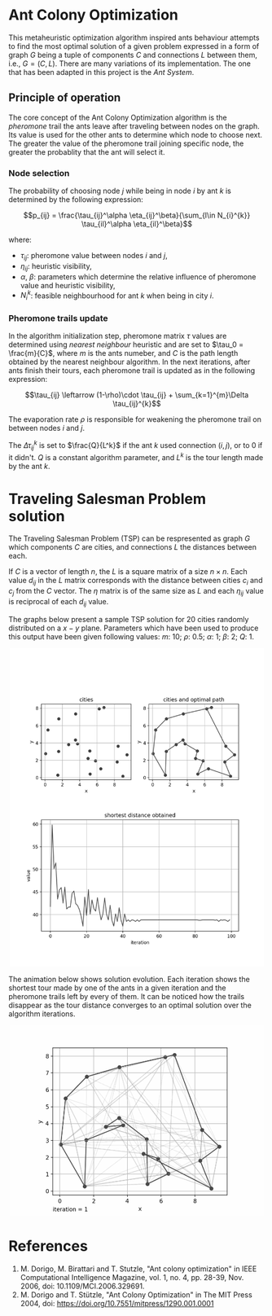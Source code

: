 # Ant Colony Optimization
This metaheuristic optimization algorithm inspired ants behaviour attempts to find the most optimal solution of a given problem expressed in a form of graph $G$ being a tuple of components $C$ and connections $L$ between them, i.e., $G = (C, L)$. There are many variations of its implementation. The one that has been adapted in this project is the _Ant System_.

## Principle of operation
The core concept of the Ant Colony Optimization algorithm is the _pheromone_ trail the ants leave after traveling between nodes on the graph. Its value is used for the other ants to determine which node to choose next. The greater the value of the pheromone trail joining specific node, the greater the probablity that the ant will select it.

### Node selection
The probability of choosing node $j$ while being in node $i$ by ant $k$ is determined by the following expression:
```math
p_{ij} = \frac{\tau_{ij}^\alpha \eta_{ij}^\beta}{\sum_{l\in N_{i}^{k}} \tau_{il}^\alpha \eta_{il}^\beta}
```
where:
- $\tau_{ij}$: pheromone value between nodes $i$ and $j$,
- $\eta_{ij}$: heuristic visibility,
- $\alpha$, $\beta$: parameters which determine the relative influence of pheromone value and heuristic visibility,
- $N_{i}^{k}$: feasible neighbourhood for ant $k$ when being in city $i$.

### Pheromone trails update
In the algorithm initialization step, pheromone matrix $\tau$ values are determined using _nearest neighbour_ heuristic and are set to $\tau_0 = \frac{m}{C}$, where $m$ is the ants numeber, and $C$ is the path length obtained by the nearest neighbour algorithm. In the next iterations, after ants finish their tours, each pheromone trail is updated as in the following expression:
```math
\tau_{ij} \leftarrow (1-\rho)\cdot \tau_{ij} + \sum_{k=1}^{m}\Delta \tau_{ij}^{k}
```
The evaporation rate $\rho$ is responsible for weakening the pheromone trail on between nodes $i$ and $j$.

The $\Delta \tau_{ij}^{k}$ is set to $\frac{Q}{L^k}$ if the ant $k$ used connection $(i, j)$, or to 0 if it didn't. $Q$ is a constant algorithm parameter, and $L^k$ is the tour length made by the ant $k$.

# Traveling Salesman Problem solution
The Traveling Salesman Problem (TSP) can be respresented as graph $G$ which components $C$ are cities, and connections $L$ the distances between each.

If $C$ is a vector of length $n$, the $L$ is a square matrix of a size $n \times n$. Each value $d_{ij}$ in the $L$ matrix corresponds with the distance between cities $c_i$ and $c_j$ from the $C$ vector. The $\eta$ matrix is of the same size as $L$ and each $\eta_{ij}$ value is reciprocal of each $d_{ij}$ value.  

The graphs below present a sample TSP solution for 20 cities randomly distributed on a $x-y$ plane. Parameters which have been used to produce this output have been given following values: $m$: 10; $\rho$: 0.5; $\alpha$: 1; $\beta$: 2; $Q$: 1.

<p align="center"><img src="plots/solution-cities-20_m-10_ro-0.5_a-1_b-2_Q-1.png" width="500" class="center"/></p>

The animation below shows solution evolution. Each iteration shows the shortest tour made by one of the ants in a given iteration and the pheromone trails left by every of them. It can be noticed how the trails disappear as the tour distance converges to an optimal solution over the algorithm iterations.
<p align="center"><img src="plots/tour_construction-cities-20_m-10_ro-0.5_a-1_b-2_Q-1.gif" width="500" class="center"/></p>

# References
1. M. Dorigo, M. Birattari and T. Stutzle, "Ant colony optimization" in IEEE Computational Intelligence Magazine, vol. 1, no. 4, pp. 28-39, Nov. 2006, doi: 10.1109/MCI.2006.329691.
2. M. Dorigo and T. Stützle, "Ant Colony Optimization" in The MIT Press 2004, doi: https://doi.org/10.7551/mitpress/1290.001.0001
